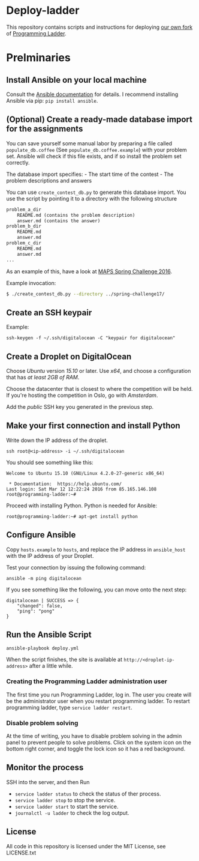 # Deploy-ladder

This repository contains scripts and instructions for deploying
[our own fork](https://github.com/MAPSuio/programming-ladder.git) of
[Programming Ladder](https://github.com/alexanbj/programming-ladder).

# Prelminaries

## Install Ansible on your local machine

Consult the [Ansible documentation](https://docs.ansible.com/ansible/intro_installation.html)
for details. I recommend installing Ansible via pip: `pip install ansible`.

## (Optional) Create a ready-made database import for the assignments

You can save yourself some manual labor by preparing a file called
`populate_db.coffee` (See `populate_db.coffee.example`) with your
problem set. Ansible will check if this file exists, and if so install
the problem set correctly. 

The database import specifies:
    - The start time of the contest
    - The problem descriptions and answers

You can use `create_contest_db.py` to generate this database import.
You use the script by pointing it to a directory with the following structure

```txt
problem_a_dir
    README.md (contains the problem description)
    answer.md (contains the answer)
problem_b_dir
    README.md
    answer.md
problem_c_dir
    README.md
    answer.md
...
```
As an example of this, have a look at [MAPS Spring Challenge 2016](https://github.com/MAPSuio/spring-challenge16).

Example invocation:

```sh
$ ./create_contest_db.py --directory ../spring-challenge17/
```

## Create an SSH keypair

Example:

```
ssh-keygen -f ~/.ssh/digitalocean -C "keypair for digitalocean"
```

## Create a Droplet on DigitalOcean

Choose *Ubuntu* version *15.10* or later. Use *x64*, and choose
a configuration that has *at least 2GB of RAM*.

Choose the datacenter that is closest to where the competition will
be held. If you're hosting the competition in Oslo, go with *Amsterdam*.

Add the *public* SSH key you generated in the previous step.

## Make your first connection and install Python

Write down the IP address of the droplet.

```
ssh root@<ip-address> -i ~/.ssh/digitalocean
```

You should see something like this:

```
Welcome to Ubuntu 15.10 (GNU/Linux 4.2.0-27-generic x86_64)

 * Documentation:  https://help.ubuntu.com/
Last login: Sat Mar 12 12:22:24 2016 from 85.165.146.108
root@programming-ladder:~#
```

Proceed with installing Python. Python is needed for Ansible:

```
root@programming-ladder:~# apt-get install python
```

## Configure Ansible

Copy `hosts.example` to `hosts`, and replace the IP address in `ansible_host`
with the IP address of your Droplet.

Test your connection by issuing the following command:

```
ansible -m ping digitalocean
```

If you see something like the following, you can move onto the next step:

```
digitalocean | SUCCESS => {
    "changed": false,
    "ping": "pong"
}
```

## Run the Ansible Script

```
ansible-playbook deploy.yml
```

When the script finishes, the site is available at `http://<droplet-ip-address>`
after a little while.

### Creating the Programming Ladder administration user

The first time you run Programming Ladder, log in. The user you create
will be the administrator user when you restart programming ladder. To
restart programming ladder, type `service ladder restart`.

### Disable problem solving

At the time of writing, you have to disable problem solving in the admin
panel to prevent people to solve problems. Click on the system icon on the
bottom right corner, and toggle the lock icon so it has a red background.

## Monitor the process

SSH into the server, and then Run
* `service ladder status` to check the status of ther process.
* `service ladder stop` to stop the service.
* `service ladder start` to start the service.
* `journalctl -u ladder` to check the log output.

## License

All code in this repository is licensed under the MIT License, see LICENSE.txt
